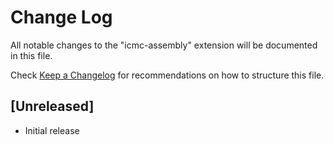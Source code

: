 # Change Log

All notable changes to the "icmc-assembly" extension will be documented in this file.

Check [Keep a Changelog](http://keepachangelog.com/) for recommendations on how to structure this file.

## [Unreleased]

- Initial release